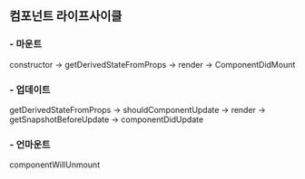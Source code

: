 ## 컴포넌트 라이프사이클

### - 마운트

constructor -> getDerivedStateFromProps -> render -> ComponentDidMount

### - 업데이트

getDerivedStateFromProps -> shouldComponentUpdate -> render -> getSnapshotBeforeUpdate -> componentDidUpdate

### - 언마운트

componentWillUnmount
